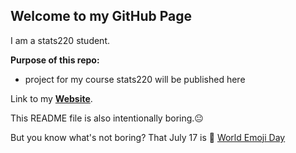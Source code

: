 ## Welcome to my GitHub Page

I am a stats220 student.

**Purpose of this repo:**
- project for my course stats220 will be published here


Link to my [**Website**](https://nosugarzhi.github.io/stats220/).



This README file is also intentionally boring.😐

But you know what's not boring? That July 17 is 📅 [World Emoji Day](https://worldemojiday.com/)
